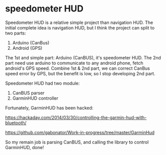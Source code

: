 # speedometer HUD

Speedometer HUD is a relative simple project than navigation HUD.
The initial complete idea is navigation HUD, but I think the project can split to two parts:

1. Arduino (CanBus)
2. Android (GPS)

The 1st and simple part: Arduino (CanBUS), it's speedometer HUD.
The 2nd part need use arduino to communicate to any android phone, fetch android's GPS speed.
Combine 1st & 2nd part, we can correct CanBus speed error by GPS, but the benefit is low, so I stop developing 2nd part.

Speedometer HUD had two module:
1. CanBUS parser
2. GarminHUD controller

Fortunately, GarminHUD has been hacked:

https://hackaday.com/2014/03/30/controlling-the-garmin-hud-with-bluetooth/

https://github.com/gabonator/Work-in-progress/tree/master/GarminHud

So my remain job is parsing CanBUS, and calling the library to control GarminHUD, done!
